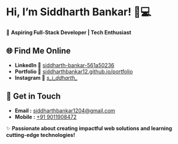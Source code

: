 # Hi, I’m Siddharth Bankar! 🚀💻

🚀 **Aspiring Full-Stack Developer | Tech Enthusiast**

## 🌐 Find Me Online
- **LinkedIn 🔗** [siddharth-bankar-561a50236](https://linkedin.com/in/siddharth-bankar-561a50236)
- **Portfolio 🔗** [siddharthbankar12.github.io/portfolio](https://siddharthbankar12.github.io/portfolio/)
- **Instagram 🔗** [_s_i_ddharth__](https://www.instagram.com/_s_i_ddharth__/)


## 📧 Get in Touch
- **Email :** [siddharthbankar1204@gmail.com](mailto:siddharthbankar1204@gmail.com)
- **Mobile :** [+91 9011908472](tel:+919011908472)

✨ **Passionate about creating impactful web solutions and learning cutting-edge technologies!**
